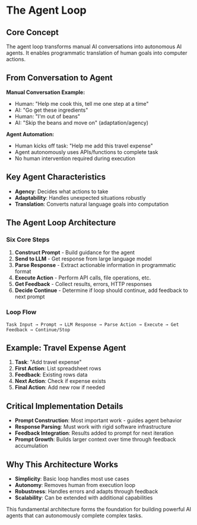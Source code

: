 # The Agent Loop

## Core Concept

The agent loop transforms manual AI conversations into autonomous AI agents. It enables programmatic translation of human goals into computer actions.

## From Conversation to Agent

**Manual Conversation Example:**

- Human: "Help me cook this, tell me one step at a time"
- AI: "Go get these ingredients"
- Human: "I'm out of beans"
- AI: "Skip the beans and move on" (adaptation/agency)

**Agent Automation:**

- Human kicks off task: "Help me add this travel expense"
- Agent autonomously uses APIs/functions to complete task
- No human intervention required during execution

## Key Agent Characteristics

- **Agency**: Decides what actions to take
- **Adaptability**: Handles unexpected situations robustly
- **Translation**: Converts natural language goals into computation

## The Agent Loop Architecture

### Six Core Steps

1. **Construct Prompt** - Build guidance for the agent
2. **Send to LLM** - Get response from large language model
3. **Parse Response** - Extract actionable information in programmatic format
4. **Execute Action** - Perform API calls, file operations, etc.
5. **Get Feedback** - Collect results, errors, HTTP responses
6. **Decide Continue** - Determine if loop should continue, add feedback to next prompt

### Loop Flow

```
Task Input → Prompt → LLM Response → Parse Action → Execute → Get Feedback → Continue/Stop
```

## Example: Travel Expense Agent

1. **Task**: "Add travel expense"
2. **First Action**: List spreadsheet rows
3. **Feedback**: Existing rows data
4. **Next Action**: Check if expense exists
5. **Final Action**: Add new row if needed

## Critical Implementation Details

- **Prompt Construction**: Most important work - guides agent behavior
- **Response Parsing**: Must work with rigid software infrastructure
- **Feedback Integration**: Results added to prompt for next iteration
- **Prompt Growth**: Builds larger context over time through feedback accumulation

## Why This Architecture Works

- **Simplicity**: Basic loop handles most use cases
- **Autonomy**: Removes human from execution loop
- **Robustness**: Handles errors and adapts through feedback
- **Scalability**: Can be extended with additional capabilities

This fundamental architecture forms the foundation for building powerful AI agents that can autonomously complete complex tasks.
